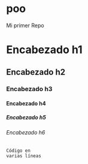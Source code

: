 # poo
Mi primer Repo

# Encabezado h1 
## Encabezado h2
### Encabezado h3
#### Encabezado h4
##### Encabezado h5
###### Encabezado h6

``` [language]
Código en 
varias líneas
```

